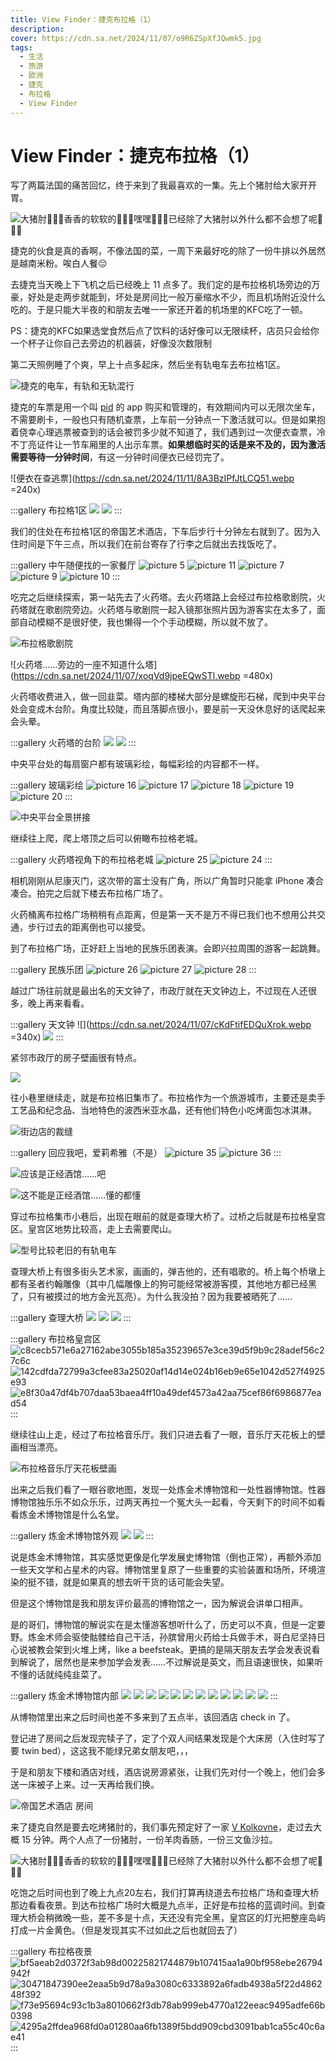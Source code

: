 ```yaml
---
title: View Finder：捷克布拉格（1）
description:
cover: https://cdn.sa.net/2024/11/07/o9R6ZSpXfJQwmk5.jpg
tags:
  - 生活
  - 旅游
  - 欧洲
  - 捷克
  - 布拉格
  - View Finder
---
```


# View Finder：捷克布拉格（1）

写了两篇法国的痛苦回忆，终于来到了我最喜欢的一集。先上个猪肘给大家开开胃。

![大猪肘🥰🥰🥰香香的软软的🥰🥰🥰嘿嘿🥰🥰🥰已经除了大猪肘以外什么都不会想了呢🥰🥰🥰](https://cdn.sa.net/2024/11/07/o9R6ZSpXfJQwmk5.jpg)

捷克的伙食是真的香啊，不像法国的菜，一周下来最好吃的除了一份牛排以外居然是越南米粉。唉白人餐😔

去捷克当天晚上下飞机之后已经晚上 11 点多了。我们定的是布拉格机场旁边的万豪，好处是走两步就能到，坏处是房间比一般万豪缩水不少，而且机场附近没什么吃的。于是只能大半夜的和朋友去唯一一家还开着的机场里的KFC吃了一顿。

PS：捷克的KFC如果选堂食然后点了饮料的话好像可以无限续杯，店员只会给你一个杯子让你自己去旁边的机器装，好像没次数限制

第二天照例睡了个爽，早上十点多起床，然后坐有轨电车去布拉格1区。

![捷克的电车，有轨和无轨混行](https://cdn.sa.net/2024/11/07/aQ5rvWMz3uVNpXf.webp)

捷克的车票是用一个叫 [pid](https://apps.apple.com/us/app/pid-l%C3%ADta%C4%8Dka/id983071129) 的 app 购买和管理的，有效期间内可以无限次坐车，不需要刷卡，一般也只有随机查票，上车前一分钟点一下激活就可以。但是如果抱着侥幸心理逃票被查到的话会被罚多少就不知道了，我们遇到过一次便衣查票，冷不丁亮证件让一节车厢里的人出示车票。**如果想临时买的话是来不及的，因为激活需要等待一分钟时间**，有这一分钟时间便衣已经罚完了。

![便衣在查逃票](https://cdn.sa.net/2024/11/11/8A3BzIPfJtLCQ51.webp =240x)

:::gallery 布拉格1区
![](https://cdn.sa.net/2024/11/07/A6HFktZUdmRrfis.webp)
![](https://cdn.sa.net/2024/11/07/AuHdXf47Iej3Ww6.webp)
:::

我们的住处在布拉格1区的帝国艺术酒店，下车后步行十分钟左右就到了。因为入住时间是下午三点，所以我们在前台寄存了行李之后就出去找饭吃了。

:::gallery 中午随便找的一家餐厅
![picture 5](https://cdn.sa.net/2024/11/07/wpSlF6bguKYik75.webp)
![picture 11](https://cdn.sa.net/2024/11/07/FNHJnRstDaucryO.webp)
![picture 7](https://cdn.sa.net/2024/11/07/XwsM6hW9Q1Bgj5l.webp)
![picture 9](https://cdn.sa.net/2024/11/07/PBFA4mptvh1Kwiy.webp)
![picture 10](https://cdn.sa.net/2024/11/07/3ra5cjqeumUVHEP.webp)
:::

吃完之后继续探索，第一站先去了火药塔。去火药塔路上会经过布拉格歌剧院，火药塔就在歌剧院旁边。火药塔与歌剧院一起入镜那张照片因为游客实在太多了，面部自动模糊不是很好使，我也懒得一个个手动模糊，所以就不放了。

![布拉格歌剧院](https://cdn.sa.net/2024/11/07/MXOS5RtEKfd3Z7i.webp)

![火药塔……旁边的一座不知道什么塔](https://cdn.sa.net/2024/11/07/xoqVd9jpeEQwSTl.webp =480x)

火药塔收费进入，做一回韭菜。塔内部的楼梯大部分是螺旋形石梯，爬到中央平台处会变成木台阶。角度比较陡，而且落脚点很小，要是前一天没休息好的话爬起来会头晕。

:::gallery 火药塔的台阶
![](https://cdn.sa.net/2024/11/07/1saDMIGyNFZiKXE.webp)
![](https://cdn.sa.net/2024/11/07/bdoSIRahqKlPFVQ.webp)
:::

中央平台处的每扇窗户都有玻璃彩绘，每幅彩绘的内容都不一样。

:::gallery 玻璃彩绘
![picture 16](https://cdn.sa.net/2024/11/07/P4rzO7myEVeiCfQ.webp)
![picture 17](https://cdn.sa.net/2024/11/07/DI9Mv8tJiszcg3W.webp)
![picture 18](https://cdn.sa.net/2024/11/07/rJMvq186StZdElc.webp)
![picture 19](https://cdn.sa.net/2024/11/07/9Jz3TOcCVSH458i.webp)
![picture 20](https://cdn.sa.net/2024/11/07/7upbKerMBOtGUT5.webp)
:::

![中央平台全景拼接](https://cdn.sa.net/2024/11/07/LWakAm6e7zXr9Cb.webp)

继续往上爬，爬上塔顶之后可以俯瞰布拉格老城。

:::gallery 火药塔视角下的布拉格老城
![picture 25](https://cdn.sa.net/2024/11/07/Xif1HpcnzSUAv5C.webp)
![picture 24](https://cdn.sa.net/2024/11/07/HUNs9hRFunpDiCQ.webp)
:::

相机刚刚从尼康灭门，这次带的富士没有广角，所以广角暂时只能拿 iPhone 凑合凑合。拍完之后就下楼去布拉格广场了。

火药桶离布拉格广场稍稍有点距离，但是第一天不是万不得已我们也不想用公共交通，步行过去的距离倒也可以接受。

到了布拉格广场，正好赶上当地的民族乐团表演。会即兴拉周围的游客一起跳舞。

:::gallery 民族乐团
![picture 26](https://cdn.sa.net/2024/11/07/XKN34rg5e6jaWZ2.webp)
![picture 27](https://cdn.sa.net/2024/11/07/AkbxS6LvFjNwm3I.webp)
![picture 28](https://cdn.sa.net/2024/11/07/yk6VEac2F73IreA.webp)
:::

越过广场往前就是最出名的天文钟了，市政厅就在天文钟边上，不过现在人还很多，晚上再来看看。

:::gallery 天文钟
![](https://cdn.sa.net/2024/11/07/cKdFtifEDQuXrok.webp =340x)
![](https://cdn.sa.net/2024/11/08/Lco1wxGydtP27NX.webp)
:::

紧邻市政厅的房子壁画很有特点。

![](https://cdn.sa.net/2024/11/07/3qXZ1EG2VWMJl4e.webp)

往小巷里继续走，就是布拉格旧集市了。布拉格作为一个旅游城市，主要还是卖手工艺品和纪念品、当地特色的波西米亚水晶，还有他们特色小吃烤面包冰淇淋。

![街边店的裁缝](https://cdn.sa.net/2024/11/08/v9iOlbMUftdBC2P.jpg)

:::gallery 回应我吧，爱莉希雅（不是）
![picture 35](https://cdn.sa.net/2024/11/08/sC9ogXYZNBR1wpm.webp)
![picture 36](https://cdn.sa.net/2024/11/08/fjAF31VOrUTSZLe.webp)
:::

![应该是正经酒馆……吧](https://cdn.sa.net/2024/11/08/1MpN2Bz7qT94fAd.webp)

![这不能是正经酒馆……懂的都懂](https://cdn.sa.net/2024/11/08/ox9cMzEWqf1wIHV.webp)

穿过布拉格集市小巷后，出现在眼前的就是查理大桥了。过桥之后就是布拉格皇宫区。皇宫区地势比较高，走上去需要爬山。

![型号比较老旧的有轨电车](https://cdn.sa.net/2024/11/08/5qyioc7FJALTWbO.webp)

查理大桥上有很多街头艺术家，画画的，弹吉他的，还有唱歌的。桥上每个桥墩上都有圣者约翰雕像（其中几幅雕像上的狗可能经常被游客摸，其他地方都已经黑了，只有被摸过的地方金光瓦亮）。为什么我没拍？因为我要被晒死了……

:::gallery 查理大桥
![](https://cdn.sa.net/2024/11/08/WuLibICskp49BTS.webp)
![](https://cdn.sa.net/2024/11/08/iPyAvNTMftjrseF.webp)
![](https://cdn.sa.net/2024/11/08/sJMeZX9AgYzrxBu.webp)
:::

:::gallery 布拉格皇宫区
![c8cecb571e6a27162abe3055b185a35239657e3ce39d5f9b9c28adef56c27c6c](https://cdn.sa.net/2024/11/08/lHfmZdjbyvT1rcR.webp)
![142cdfda72799a3cfee83a25020af14d14e024b16eb9e65e1042d527f4925e93](https://cdn.sa.net/2024/11/08/KRrPDANmVIgEOd8.webp)
![e8f30a47df4b707daa53baea4ff10a49def4573a42aa75cef86f6986877ead54](https://cdn.sa.net/2024/11/08/yVwoJYXtz1eHMcC.webp)
:::

继续往山上走，经过了布拉格音乐厅。我们只进去看了一眼，音乐厅天花板上的壁画相当漂亮。

![布拉格音乐厅天花板壁画](https://cdn.sa.net/2024/11/08/7uQThWfFoMx5Rnp.webp)

出来之后我们看了一眼谷歌地图，发现一处炼金术博物馆和一处性器博物馆。性器博物馆独乐乐不如众乐乐，过两天再拉一个冤大头一起看，今天剩下的时间不如看看炼金术博物馆是什么名堂。

:::gallery 炼金术博物馆外观
![](https://cdn.sa.net/2024/11/08/PZyjKI1fxUr9dXc.webp)
![](https://cdn.sa.net/2024/11/08/d9AkRmEtTBOvbDF.webp)
:::

说是炼金术博物馆，其实感觉更像是化学发展史博物馆（倒也正常），再额外添加一些天文学和占星术的内容。博物馆里复原了一些重要的实验装置和场所，环境渲染的挺不错，就是如果真的想去听干货的话可能会失望。

但是这个博物馆是我和朋友评价最高的博物馆之一，因为解说会讲单口相声。

是的哥们，博物馆的解说实在是太懂游客想听什么了，历史可以不真，但是一定要野。炼金术师会驱使骷髅给自己干活，孙膑曾用火药给士兵做手术，哥白尼坚持日心说被教会架到火堆上烤，like a beefsteak。更搞的是隔天朋友去学会发表说看到解说了，居然也是来参加学会发表……不过解说是英文，而且语速很快，如果听不懂的话就纯纯韭菜了。

:::gallery 炼金术博物馆内部
![](https://cdn.sa.net/2024/11/08/B6tznhbCkDWgsAE.webp)
![](https://cdn.sa.net/2024/11/08/C5XZL4M3NeUkWuA.webp)
![](https://cdn.sa.net/2024/11/08/Pzk5Y7hjS3NJ1E6.webp)
![](https://cdn.sa.net/2024/11/08/rz4AOiBUWJTFxfl.webp)
![](https://cdn.sa.net/2024/11/08/IkoYSOwAtCFXa4U.webp)
![](https://cdn.sa.net/2024/11/08/SXDv1nJmGtgabA9.webp)
![](https://cdn.sa.net/2024/11/08/neQrdAT7BJ9DpkW.webp)
![](https://cdn.sa.net/2024/11/08/iD3R7zIeJHQlZsg.webp)
![](https://cdn.sa.net/2024/11/08/wa4Z6F9Hxr2DjA8.webp)
![](https://cdn.sa.net/2024/11/08/mdxwS5rlOe38Ifg.webp)
![](https://cdn.sa.net/2024/11/08/SdboCmLe9zpxqEY.webp)
![](https://cdn.sa.net/2024/11/08/nk5VDCP2bNzmGoW.webp)
:::

从博物馆里出来之后时间也差不多来到了五点半，该回酒店 check in 了。

登记进了房间之后发现完犊子了，定了个双人间结果发现是个大床房（入住时写了要 twin bed），这这我不能绿兄弟女朋友吧，，，

于是和朋友下楼和酒店对线，酒店说房源紧张，让我们先对付一个晚上，他们会多送一床被子上来。过一天再给我们换。

![帝国艺术酒店 房间](https://cdn.sa.net/2024/11/08/WO7bdfgZBv9qGmw.webp)

来了捷克自然是要去吃烤猪肘的，我们事先预定好了一家 [V Kolkovne](https://vkolkovne.kolkovna.cz/en/)，走过去大概 15 分钟。两个人点了一份猪肘，一份羊肉香肠，一份三文鱼沙拉。

![大猪肘🥰🥰🥰香香的软软的🥰🥰🥰嘿嘿🥰🥰🥰已经除了大猪肘以外什么都不会想了呢🥰🥰🥰](https://cdn.sa.net/2024/11/07/o9R6ZSpXfJQwmk5.jpg)

吃饱之后时间也到了晚上九点20左右，我们打算再绕道去布拉格广场和查理大桥那边看看夜景。到达布拉格广场时大概是九点半，正好是布拉格的蓝调时间。到查理大桥会稍微晚一些，差不多是十点，天还没有完全黑，皇宫区的灯光把整座岛屿打成一片金黄色。（但是发现其实不过如此之后也就回去了）

:::gallery 布拉格夜景
![bf5aeab2d0372f3ab98d00225821744879b107415aa1a90bf958ebe26794942f](https://cdn.sa.net/2024/11/08/kVTQPnL3lDGt9O4.webp)
![30471847390ee2eaa5b9d78a9a3080c6333892a6fadb4938a5f22d486248f392](https://cdn.sa.net/2024/11/08/AiRb2cGNPIkgasn.webp)
![f73e95694c93c1b3a8010662f3db78ab999eb4770a122eeac9495adfe66b0398](https://cdn.sa.net/2024/11/08/kuNDXEK2wm3lUHO.webp)
![4295a2ffdea968fd0a01280aa6fb1389f5bdd909cbd3091bab1ca55c40c6ae41](https://cdn.sa.net/2024/11/08/cupiW6EtKVLmCUk.webp)
:::
